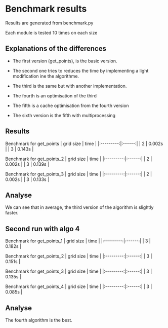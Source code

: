 # Benchmark results

Results are generated from benchmark.py

Each module is tested 10 times on each size

## Explanations of the differences

- The first version (get_points), is the basic version.

- The second one tries to reduces the time by implementing a light modification ine the algorithme.

- The third is the same but with another implementation.

- The fourth is an optimisation of the third

- The fifth is a cache optimisation from the fourth version

- The sixth version is the fifth with multiprocessing

## Results

Benchmark for get_points
| grid size | time |
|:---------:|:------:|
| 2 | 0.002s |
| 3 | 0.143s |

Benchmark for get_points_2
| grid size | time |
|:---------:|:------:|
| 2 | 0.002s |
| 3 | 0.139s |

Benchmark for get_points_3
| grid size | time |
|:---------:|:------:|
| 2 | 0.002s |
| 3 | 0.133s |

## Analyse

We can see that in average, the third version of the algorithm is slightly faster.

## Second run with algo 4

Benchmark for get_points_1
| grid size | time |
|:---------:|:------:|
| 3 | 0.182s |

Benchmark for get_points_2
| grid size | time |
|:---------:|:------:|
| 3 | 0.151s |

Benchmark for get_points_3
| grid size | time |
|:---------:|:------:|
| 3 | 0.135s |

Benchmark for get_points_4
| grid size | time |
|:---------:|:------:|
| 3 | 0.085s |

## Analyse

The fourth algorithm is the best.
